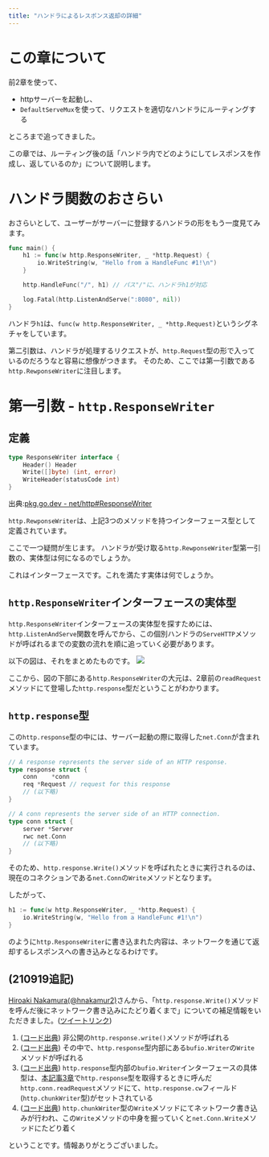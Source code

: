 ```yaml
---
title: "ハンドラによるレスポンス返却の詳細"
---
```

# この章について
前2章を使って、
- httpサーバーを起動し、
- `DefaultServeMux`を使って、リクエストを適切なハンドラにルーティングする

ところまで追ってきました。

この章では、ルーティング後の話「ハンドラ内でどのようにしてレスポンスを作成し、返しているのか」について説明します。


# ハンドラ関数のおさらい
おさらいとして、ユーザーがサーバーに登録するハンドラの形をもう一度見てみます。
```go
func main() {
	h1 := func(w http.ResponseWriter, _ *http.Request) {
		io.WriteString(w, "Hello from a HandleFunc #1!\n")
	}

	http.HandleFunc("/", h1) // パス"/"に、ハンドラh1が対応

	log.Fatal(http.ListenAndServe(":8080", nil))
}
```
ハンドラ`h1`は、`func(w http.ResponseWriter, _ *http.Request)`というシグネチャをしています。

第二引数は、ハンドラが処理するリクエストが、`http.Request`型の形で入っているのだろうなと容易に想像がつきます。
そのため、ここでは第一引数である`http.RewponseWriter`に注目します。

# 第一引数 - `http.ResponseWriter`
## 定義
```go
type ResponseWriter interface {
    Header() Header
    Write([]byte) (int, error)
    WriteHeader(statusCode int)
}
```
出典:[pkg.go.dev - net/http#ResponseWriter](https://pkg.go.dev/net/http#ResponseWriter)

`http.RewponseWriter`は、上記3つのメソッドを持つインターフェース型として定義されています。

ここで一つ疑問が生じます。
ハンドラが受け取る`http.RewponseWriter`型第一引数の、実体型は何になるのでしょうか。

これはインターフェースです。これを満たす実体は何でしょうか。

## `http.ResponseWriter`インターフェースの実体型
`http.ResponseWriter`インターフェースの実体型を探すためには、`http.ListenAndServe`関数を呼んでから、この個別ハンドラの`ServeHTTP`メソッドが呼ばれるまでの変数の流れを順に追っていく必要があります。

以下の図は、それをまとめたものです。
![](https://storage.googleapis.com/zenn-user-upload/deaebf46c7575b36c774a3a1.png)

ここから、図の下部にある`http.ResponseWriter`の大元は、2章前の`readRequest`メソッドにて登場した`http.response`型だということがわかります。

## `http.response`型
この`http.response`型の中には、サーバー起動の際に取得した`net.Conn`が含まれています。
```go
// A response represents the server side of an HTTP response.
type response struct {
	conn	*conn
	req	*Request // request for this response
    // (以下略)
}

// A conn represents the server side of an HTTP connection.
type conn struct {
    server *Server
    rwc net.Conn
    // (以下略)
}
```
そのため、`http.response.Write()`メソッドを呼ばれたときに実行されるのは、現在のコネクションである`net.Conn`の`Write`メソッドとなります。

したがって、
```go
h1 := func(w http.ResponseWriter, _ *http.Request) {
    io.WriteString(w, "Hello from a HandleFunc #1!\n")
}
```
のように`http.ResponseWriter`に書き込まれた内容は、ネットワークを通じて返却するレスポンスへの書き込みとなるわけです。

## (210919追記)
[Hiroaki Nakamura(@hnakamur2)](https://twitter.com/hnakamur2)さんから、「`http.response.Write()`メソッドを呼んだ後にネットワーク書き込みにたどり着くまで」についての補足情報をいただきました。([ツイートリンク](https://twitter.com/hnakamur2/status/1439437486007013378))

1. ([コード出典](https://github.com/golang/go/blob/go1.17/src/net/http/server.go#L1549-L1555))
非公開の`http.response.write()`メソッドが呼ばれる
2. ([コード出典](https://github.com/golang/go/blob/go1.17/src/net/http/server.go#L1591-L1595))
その中で、`http.response`型内部にある`bufio.Writer`の`Write`メソッドが呼ばれる
3. ([コード出典](https://github.com/golang/go/blob/go1.17/src/net/http/server.go#L1032-L1033))
`http.response`型内部の`bufio.Writer`インターフェースの具体型は、[本記事3章](https://github.com/golang/go/blob/go1.17/src/net/http/server.go#L1591-L1595)で`http.response`型を取得するときに呼んだ`http.conn.readRequest`メソッドにて、`http.response.cw`フィールド(`http.chunkWriter`型)がセットされている
4. ([コード出典](https://github.com/golang/go/blob/go1.17/src/net/http/server.go#L383))
`http.chunkWriter`型の`Write`メソッドにてネットワーク書き込みが行われ、この`Write`メソッドの中身を掘っていくと`net.Conn.Write`メソッドにたどり着く

ということです。情報ありがとうございました。